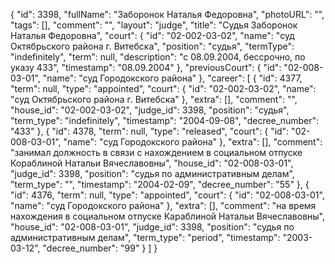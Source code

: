 {
    "id": 3398,
    "fullName": "Заборонок Наталья Федоровна",
    "photoURL": "",
    "tags": [],
    "comment": "",
    "layout": "judge",
    "title": "Судья Заборонок Наталья Федоровна",
    "court": {
        "id": "02-002-03-02",
        "name": "суд Октябрьского района г. Витебска",
        "position": "судья",
        "termType": "indefinitely",
        "term": null,
        "description": "c 08.09.2004, бессрочно, по указу 433",
        "timestamp": "08.09.2004"
    },
    "previousCourt": {
        "id": "02-008-03-01",
        "name": "суд Городокского района"
    },
    "career": [
        {
            "id": 4377,
            "term": null,
            "type": "appointed",
            "court": {
                "id": "02-002-03-02",
                "name": "суд Октябрьского района г. Витебска"
            },
            "extra": [],
            "comment": "",
            "house_id": "02-002-03-02",
            "judge_id": 3398,
            "position": "судья",
            "term_type": "indefinitely",
            "timestamp": "2004-09-08",
            "decree_number": "433"
        },
        {
            "id": 4378,
            "term": null,
            "type": "released",
            "court": {
                "id": "02-008-03-01",
                "name": "суд Городокского района"
            },
            "extra": [],
            "comment": "занимал должность в связи с нахождением в социальном отпуске Кораблиной Натальи Вячеславовны",
            "house_id": "02-008-03-01",
            "judge_id": 3398,
            "position": "судья по административным делам",
            "term_type": "",
            "timestamp": "2004-02-09",
            "decree_number": "55"
        },
        {
            "id": 4376,
            "term": null,
            "type": "appointed",
            "court": {
                "id": "02-008-03-01",
                "name": "суд Городокского района"
            },
            "extra": [],
            "comment": "на время нахождения в социальном отпуске Караблиной Натальи Вячеславовны",
            "house_id": "02-008-03-01",
            "judge_id": 3398,
            "position": "судья по административным делам",
            "term_type": "period",
            "timestamp": "2003-03-12",
            "decree_number": "99"
        }
    ]
}